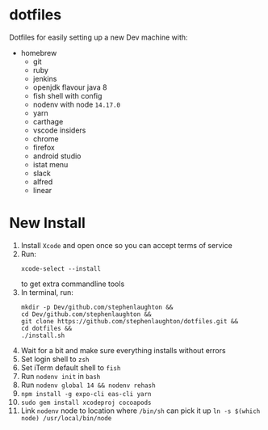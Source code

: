 # dotfiles

Dotfiles for easily setting up a new Dev machine with:

- homebrew
  - git
  - ruby
  - jenkins
  - openjdk flavour java 8
  - fish shell with config
  - nodenv with node `14.17.0`
  - yarn
  - carthage
  - vscode insiders
  - chrome
  - firefox
  - android studio
  - istat menu
  - slack
  - alfred
  - linear

# New Install

1. Install `Xcode` and open once so you can accept terms of service
2. Run:
   ```
   xcode-select --install
   ```
   to get extra commandline tools
3. In terminal, run:
   ```
   mkdir -p Dev/github.com/stephenlaughton &&
   cd Dev/github.com/stephenlaughton &&
   git clone https://github.com/stephenlaughton/dotfiles.git &&
   cd dotfiles &&
   ./install.sh
   ```
4. Wait for a bit and make sure everything installs without errors
5. Set login shell to `zsh`
6. Set iTerm default shell to `fish`
7. Run `nodenv init` in `bash`
8. Run `nodenv global 14 && nodenv rehash`
9. `npm install -g expo-cli eas-cli yarn`
10. `sudo gem install xcodeproj cocoapods`
11. Link `nodenv` node to location where `/bin/sh` can pick it up `ln -s $(which node) /usr/local/bin/node`
